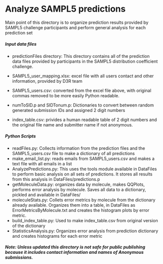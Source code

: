# Analyze SAMPL5 predictions

Main point of this directory is to organize prediction results provided by SAMPL5 challenge participants 
and perform general analysis for each prediction set 

##### Input data files

* predictionFiles directory: This directory contains all of the prediction data files provided by participants in the SAMPL5 distribution coefficient challenge.
* SAMPL5_user_mapping.xlsx: excel file with all users contact and other information, provided by D3R team
* SAMPL5_users.csv: converted from the excel file above, with original commas removed to be more easily Python readable. 

* numToSID.p and SIDTonum.p: Dictionaries to convert between random generated submission IDs and assigned 2 digit numbers
* index_table.csv: privides a human readable table of 2 digit numbers and the original file name and submitter name if not anonymous. 

##### Python Scripts

* readFiles.py: Collects information from the prediction files and the SAMPL5_users.csv file to make a dictionary of all predictions
* make_email_list.py: reads emails from SAMPL5_users.csv and makes a text file with all emails in a list
* AnalyzePredictions.py: This uses the tools module available in DataFiles to perform basic analysis on all sets of predictions. It stores all results from this analysis in DataFiles/predictions.p
* getMoleculeData.py: organizes data by molecule, makes QQPlots, performs error analysis by molecule. Saves all data to a dictionary, pickled and available in DataFiles/
* moleculeStats.py: Collets error metrics by molecule from the dictionary already available. Organizes them into a table, in DataFiles as ErrorMetricsByMolecule.txt and creates the histogram plots by error metric.  
* build_index_table.py: Used to make index_table.csv from original version of the dictionary 
* StatisticsAnalysis.py: Organizes error analysis from prediction dictionary and creates histograms for each error metric

##### Note: Unless updated this directory is not safe for public publishing because it includes contact information and names of Anonymous submissions. 
